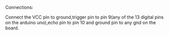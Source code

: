 Connections:

Connect the VCC pin to ground,trigger pin to pin 9(any of the 13 digital pins on the arduino uno),echo pin to pin 10 and ground pin to any gnd on the board.
